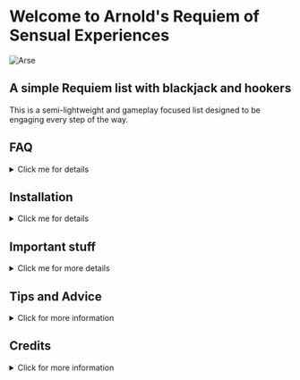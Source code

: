 # Welcome to Arnold's Requiem of Sensual Experiences 

![Arse](https://github.com/user-attachments/assets/e9c73870-22ce-4831-8e0e-dc24e31af478)

## A simple Requiem list with blackjack and hookers

This is a semi-lightweight and gameplay focused list designed to be engaging every step of the way.

## FAQ
<details closed>
<summary>Click me for details</summary>
<br>

### How much storage do I need?

Technically only 308gb, but I'd say 350gb to stay on the safe side during installation. You can delete the downloads folder after the list is installed to cut it down to around 200gb

### How heavy is this list?

I tried to keep it somewhat performance friendly. I'd recommend at least 32gbs of ram with a 40gb [pagefile](https://www.tomshardware.com/news/how-to-manage-virtual-memory-pagefile-windows-10,36929.html), a 5600x, and a 3060 ti. Although I have seen people run it on lower end hardware during testing. Please note that while it is possible to run with 16gbs of ram, you may run into some stability issues. 

### My performance is bad, is there anything I can do?

```¯\_(ツ)_/¯ ```

I'm working on a few things like custom occlusion, but unless you're very good at modding, there's not much you can do other than wait or upgrade your PC

### This list is hard, can I decrease the difficulty?

Kind of? Requiem lite is included and makes things like stamina a bit easier to manage, but it is still going to be more difficult than vanilla skyrim

### Why no CC content?

I don't like Bethesda's scummy monetization methods and I will not force anyone to pay for the CC in order to play the list. I want this to be as accessible as possible

### I dont like the ENB, can I change it?

Sure! Cabbage, Pi-Cho, and Kauz are included but if you don't like any of those, there are plenty of ENB presets out there to try out

### does this list support controller?

Yep! Just scroll down to the bottom and you'll see a separator labeled "Controller Optionals"
Enable both the mods in there and you should be good to go

### What body mod does it use for men?

![image](https://github.com/user-attachments/assets/3f727ab4-d201-4cd9-a397-a9843a8080bd)

### What body mod does it use for women?

![shrek-somebody](https://github.com/user-attachments/assets/4bc27c98-419c-43ff-b8ac-5562b698d38f)

</details>

## Installation

<details closed>
<summary>Click me for details</summary>
  
### Pre-installation Requirements

1. [Microsoft Visual C++ Redistributable](https://learn.microsoft.com/en-us/cpp/windows/latest-supported-vc-redist?view=msvc-170)

   ![image](https://github.com/user-attachments/assets/d5bf9726-8459-4539-8236-b8aadf36603b)

2. [.NET 9.0 SDK](https://dotnet.microsoft.com/en-us/download)

   ![image](https://github.com/user-attachments/assets/01a8419e-edfd-4e6b-b619-c47c25034008)

3. [.NET Framework 4.8.1](https://dotnet.microsoft.com/en-us/download/dotnet-framework)

   ![image](https://github.com/user-attachments/assets/224e312b-a484-4469-a475-cec66f404106)

This is required software to run this and, as far as I'm aware, any other Wabbajack list. Most of you probably have this installed already, but it never hurts to double check.

### Clean Skyrim Installation

1. Install Skyrim Special Edition through Steam. If you already have it installed, verify the integrity of your game files.

2. Navigate to your Steam Skyrim Data folder

3. Within the data folder, delete the 2 curios files named ```ccbgssse037-curios.bsa``` and ```ccbgssse037-curios.esl```

4. Launch Skyrim from Steam

5. Select Creations from the main menu

6. Search for the Rare Curios mod and download

7. Exit the game

### Wabbajack Setup

1. [Wabbajack](https://www.wabbajack.org)

   Click the big purple download button

2. Install it to a folder that isn't in your documents folder or the root of a drive

3. Launch the Wabbajack client

4. Click the settings button in the bottom left

5. Log into your Nexus account

### Install A.R.S.E. 

**If you download it from the Wabbajack UI**

Just select the download and install folders

**If you downloaded the file from Nexus**

1. Click "Browse Lists"

2. In the top right, click "Install from Disk"

3. Find the A.R.S.E.wabbajack file that you downloaded

4. Select the download and install folders

### PLEASE DO NOT INSTALL WABBAJACK LISTS TO THE SAME FOLDER THAT YOU HAVE THE WABBAJACK CLIENT INSTALLED, THINGS WILL PROBABLY BREAK

### Running the game

1. Navigate to where you installed the list

2. Launch ModOrganizer.exe

3. Click the "Run" button in the top right

4. **(OPTIONAL)** If you don't want to launch MO2 every time you go to play the list, you can click the shortcut button on the bottom right to create a shortcut that launches the list directly. 

</details>

## Important stuff

<details closed>
<summary>Click me for more details</summary>
<br>

### Load Order Library

[A.R.S.E. Load Order Library](https://loadorderlibrary.com/lists/arse)

### Preview

[I had a lot of fun making it lmao](https://youtu.be/zbw_FbQ901U?si=wgbMjUDoQgSEZWHu)

### Discord Server

[OCM Discord](https://discord.gg/vYkTp86CcZ) (grab the ARSE role)

### Keyboard Controls

![keyboard-layout](https://github.com/user-attachments/assets/6cdde82d-b0fe-4f3c-9063-61affe2a905d)

### Controller Controls

![Layout 400](https://github.com/user-attachments/assets/1ebff314-f9bd-44a5-b7ad-5b9c4d8b953e)

</details>

## Tips and Advice

<details closed>
  <summary>Click for more information</summary>
  
 ### Coming soon!
  
  </details>
  
## Credits

<details closed>
<summary>Click for more information</summary>

### Discord Servers

Wabbajack 

Community Shaders

The Modding Bungalo

OStim Standalone Official

Skyforge Workshop

### My server moderators: 

Alabast

Ambiguzen

Charlistic

HDMFanatic (hardcrafter)

Khaos

Naomi

Shin

shxdowsoul

### Cool people that frequently help out around the server, provided input, or contributed to one of the lists I run:

Ermo

Arttumiro

Clueless

Dingo

Glathos

Paimal

Sizif

Sswaye

superclwon

Vacility

Vyra Love

Khaiya

*Hard F* Wheeler (tumu)

Jami

rehtrez

Jengle

### Other list authors that I stole ideas from like a dickhead:

Herr Schtevie

TwistedModding

biggie_boss

Alaxouche

Ouroboros

Its_Ivy

Ghoulified

PHoenix (I used SME as a base for this)

### Ko-fi supporters

I really don't want to make any of their information public since a lot of them use their real names on there, but thank you to everyone who donated. When my mom died I was between jobs and in school so it was extremely hard on my family financially. Everyone who donated, no matter how little it was, made my life a trillion times easier and I cannot express how grateful I am with words. Some day, hopefully, I'll be able to give enough back to the community to make up for it.
